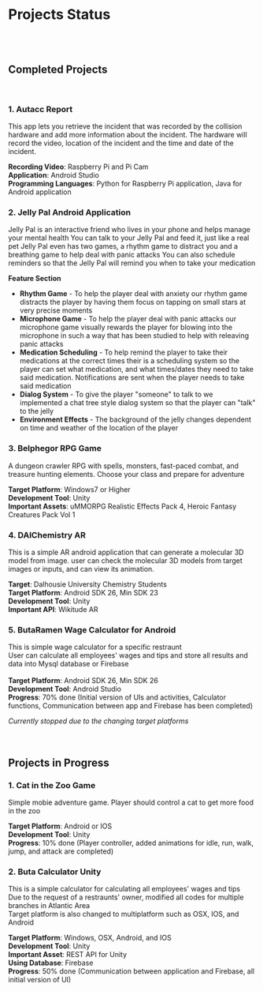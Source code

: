 # Projects Status
<br/><br/>  
    
    
## Completed Projects 
    
<br/>    
  
### 1. Autacc Report

This app lets you retrieve the incident that was recorded by the collision hardware and add more information about the incident.
The hardware will record the video, location of the incident and the time and date of the incident.
  
**Recording Video**: Raspberry Pi and Pi Cam  
**Application**: Android Studio  
**Programming Languages**: Python for Raspberry Pi application, Java for Android application<br/> 

### 2. Jelly Pal Android Application

Jelly Pal is an interactive friend who lives in your phone and helps manage your mental health 
You can talk to your Jelly Pal and feed it, just like a real pet 
Jelly Pal even has two games, a rhythm game to distract you and a breathing game to help deal with panic attacks 
You can also schedule reminders so that the Jelly Pal will remind you when to take your medication 

**Feature Section**

* **Rhythm Game** - To help the player deal with anxiety our rhythm game distracts the player by having them focus on tapping on small stars at very precise moments
* **Microphone Game** - To help the player deal with panic attacks our microphone game visually rewards the player for blowing into the microphone in such a way that has been studied to help with releaving panic attacks
* **Medication Scheduling** - To help remind the player to take their medications at the correct times their is a scheduling system so the player can set what medication, and what times/dates they need to take said medication. Notifications are sent when the player needs to take said medication
* **Dialog System** - To give the player "someone" to talk to we implemented a chat tree style dialog system so that the player can "talk" to the jelly
* **Environment Effects** - The background of the jelly changes dependent on time and weather of the location of the player


### 3. Belphegor RPG Game

A dungeon crawler RPG with spells, monsters, fast-paced combat, and treasure hunting elements. Choose your class and prepare for adventure

**Target Platform**: Windows7 or Higher<br/>
**Development Tool**: Unity<br/>
**Important Assets**: uMMORPG Realistic Effects Pack 4, Heroic Fantasy Creatures Pack Vol 1<br/>

### 4. DAlChemistry AR 

This is a simple AR android application that can generate a molecular 3D model from image.
user can check the molecular 3D models from target images or inputs, and can view its animation.

**Target**: Dalhousie University Chemistry Students<br/>
**Target Platform**: Android SDK 26, Min SDK 23<br/>
**Development Tool**: Unity<br/>
**Important API**: Wikitude AR<br/>

### 5. ButaRamen Wage Calculator for Android

This is simple wage calculator for a specific restraunt<br/>
User can calculate all employees' wages and tips and store all results and data into Mysql database or Firebase<br/>
<br/>
**Target Platform**: Android SDK 26, Min SDK 26<br/>
**Development Tool**: Android Studio<br/>
**Progress**: 70% done (Initial version of UIs and activities, Calculator functions, Communication between app and Firebase has been completed)<br/>

*Currently stopped due to the changing target platforms*<br/><br/><br/>

## Projects in Progress

### 1. Cat in the Zoo Game
Simple mobie adventure game. Player should control a cat to get more food in the zoo<br/>

**Target Platform**: Android or IOS<br/>
**Development Tool**: Unity<br/>
**Progress**: 10% done (Player controller, added animations for idle, run, walk, jump, and attack are completed)<br/>

### 2. Buta Calculator Unity

This is a simple calculator for calculating all employees' wages and tips<br/>
Due to the request of a restraunts' owner, modified all codes for multiple branches in Atlantic Area<br/>
Target platform is also changed to multiplatform such as OSX, IOS, and Android<br/>

**Target Platform**: Windows, OSX, Android, and IOS<br/>
**Development Tool**: Unity<br/>
**Important Asset**: REST API for Unity<br/>
**Using Database**: Firebase<br/>
**Progress**: 50% done (Communication between application and Firebase, all initial version of UI)<br/>
